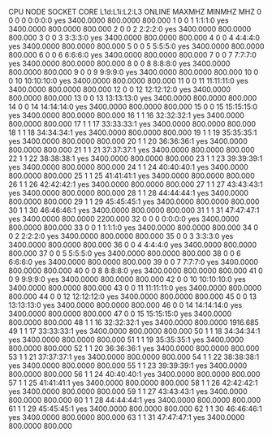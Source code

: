CPU NODE SOCKET CORE L1d:L1i:L2:L3 ONLINE    MAXMHZ   MINMHZ      MHZ
  0    0      0    0 0:0:0:0          yes 3400.0000 800.0000  800.000
  1    0      0    1 1:1:1:0          yes 3400.0000 800.0000  800.000
  2    0      0    2 2:2:2:0          yes 3400.0000 800.0000  800.000
  3    0      0    3 3:3:3:0          yes 3400.0000 800.0000  800.000
  4    0      0    4 4:4:4:0          yes 3400.0000 800.0000  800.000
  5    0      0    5 5:5:5:0          yes 3400.0000 800.0000  800.000
  6    0      0    6 6:6:6:0          yes 3400.0000 800.0000  800.000
  7    0      0    7 7:7:7:0          yes 3400.0000 800.0000  800.000
  8    0      0    8 8:8:8:0          yes 3400.0000 800.0000  800.000
  9    0      0    9 9:9:9:0          yes 3400.0000 800.0000  800.000
 10    0      0   10 10:10:10:0       yes 3400.0000 800.0000  800.000
 11    0      0   11 11:11:11:0       yes 3400.0000 800.0000  800.000
 12    0      0   12 12:12:12:0       yes 3400.0000 800.0000  800.000
 13    0      0   13 13:13:13:0       yes 3400.0000 800.0000  800.000
 14    0      0   14 14:14:14:0       yes 3400.0000 800.0000  800.000
 15    0      0   15 15:15:15:0       yes 3400.0000 800.0000  800.000
 16    1      1   16 32:32:32:1       yes 3400.0000 800.0000  800.000
 17    1      1   17 33:33:33:1       yes 3400.0000 800.0000  800.000
 18    1      1   18 34:34:34:1       yes 3400.0000 800.0000  800.000
 19    1      1   19 35:35:35:1       yes 3400.0000 800.0000  800.000
 20    1      1   20 36:36:36:1       yes 3400.0000 800.0000  800.000
 21    1      1   21 37:37:37:1       yes 3400.0000 800.0000  800.000
 22    1      1   22 38:38:38:1       yes 3400.0000 800.0000  800.000
 23    1      1   23 39:39:39:1       yes 3400.0000 800.0000  800.000
 24    1      1   24 40:40:40:1       yes 3400.0000 800.0000  800.000
 25    1      1   25 41:41:41:1       yes 3400.0000 800.0000  800.000
 26    1      1   26 42:42:42:1       yes 3400.0000 800.0000  800.000
 27    1      1   27 43:43:43:1       yes 3400.0000 800.0000  800.000
 28    1      1   28 44:44:44:1       yes 3400.0000 800.0000  800.000
 29    1      1   29 45:45:45:1       yes 3400.0000 800.0000  800.000
 30    1      1   30 46:46:46:1       yes 3400.0000 800.0000  800.000
 31    1      1   31 47:47:47:1       yes 3400.0000 800.0000 2200.000
 32    0      0    0 0:0:0:0          yes 3400.0000 800.0000  800.000
 33    0      0    1 1:1:1:0          yes 3400.0000 800.0000  800.000
 34    0      0    2 2:2:2:0          yes 3400.0000 800.0000  800.000
 35    0      0    3 3:3:3:0          yes 3400.0000 800.0000  800.000
 36    0      0    4 4:4:4:0          yes 3400.0000 800.0000  800.000
 37    0      0    5 5:5:5:0          yes 3400.0000 800.0000  800.000
 38    0      0    6 6:6:6:0          yes 3400.0000 800.0000  800.000
 39    0      0    7 7:7:7:0          yes 3400.0000 800.0000  800.000
 40    0      0    8 8:8:8:0          yes 3400.0000 800.0000  800.000
 41    0      0    9 9:9:9:0          yes 3400.0000 800.0000  800.000
 42    0      0   10 10:10:10:0       yes 3400.0000 800.0000  800.000
 43    0      0   11 11:11:11:0       yes 3400.0000 800.0000  800.000
 44    0      0   12 12:12:12:0       yes 3400.0000 800.0000  800.000
 45    0      0   13 13:13:13:0       yes 3400.0000 800.0000  800.000
 46    0      0   14 14:14:14:0       yes 3400.0000 800.0000  800.000
 47    0      0   15 15:15:15:0       yes 3400.0000 800.0000  800.000
 48    1      1   16 32:32:32:1       yes 3400.0000 800.0000 1916.685
 49    1      1   17 33:33:33:1       yes 3400.0000 800.0000  800.000
 50    1      1   18 34:34:34:1       yes 3400.0000 800.0000  800.000
 51    1      1   19 35:35:35:1       yes 3400.0000 800.0000  800.000
 52    1      1   20 36:36:36:1       yes 3400.0000 800.0000  800.000
 53    1      1   21 37:37:37:1       yes 3400.0000 800.0000  800.000
 54    1      1   22 38:38:38:1       yes 3400.0000 800.0000  800.000
 55    1      1   23 39:39:39:1       yes 3400.0000 800.0000  800.000
 56    1      1   24 40:40:40:1       yes 3400.0000 800.0000  800.000
 57    1      1   25 41:41:41:1       yes 3400.0000 800.0000  800.000
 58    1      1   26 42:42:42:1       yes 3400.0000 800.0000  800.000
 59    1      1   27 43:43:43:1       yes 3400.0000 800.0000  800.000
 60    1      1   28 44:44:44:1       yes 3400.0000 800.0000  800.000
 61    1      1   29 45:45:45:1       yes 3400.0000 800.0000  800.000
 62    1      1   30 46:46:46:1       yes 3400.0000 800.0000  800.000
 63    1      1   31 47:47:47:1       yes 3400.0000 800.0000  800.000